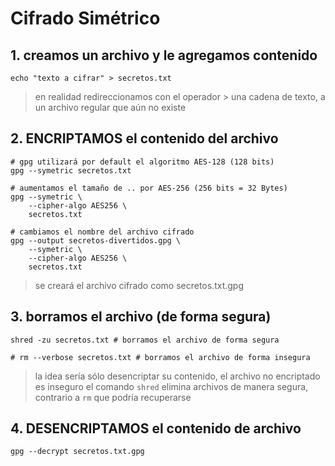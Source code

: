 # Cifrado Simétrico
## 1. creamos un archivo y le agregamos contenido
```shell
echo "texto a cifrar" > secretos.txt
```
> en realidad redireccionamos con el operador > una cadena de texto, a un archivo regular que aún no existe
## 2. ENCRIPTAMOS el contenido del archivo
```shell
# gpg utilizará por default el algoritmo AES-128 (128 bits)
gpg --symetric secretos.txt

# aumentamos el tamaño de .. por AES-256 (256 bits = 32 Bytes)
gpg --symetric \
    --cipher-algo AES256 \
    secretos.txt

# cambiamos el nombre del archivo cifrado
gpg --output secretos-divertidos.gpg \
    --symetric \
    --cipher-algo AES256 \
    secretos.txt
```
> se creará el archivo cifrado como secretos.txt.gpg
## 3. borramos el archivo (de forma segura)
```shell
shred -zu secretos.txt # borramos el archivo de forma segura

# rm --verbose secretos.txt # borramos el archivo de forma insegura
```
> la idea sería sólo desencriptar su contenido, el archivo no encriptado es inseguro
> el comando `shred` elimina archivos de manera segura, contrario a `rm` que podría recuperarse
## 4. DESENCRIPTAMOS el contenido de archivo
```shell
gpg --decrypt secretos.txt.gpg
```
